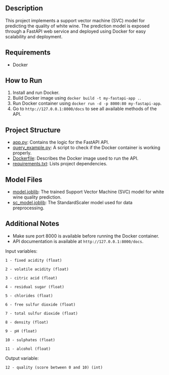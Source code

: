 ## Description
This project implements a support vector machine (SVC) model for predicting the quality of white wine. The prediction model is exposed through a FastAPI web service and deployed using Docker for easy scalability and deployment.

## Requirements
- Docker

## How to Run
1. Install and run Docker.
2. Build Docker image using `docker build -t my-fastapi-app .`.
3. Run Docker container using `docker run -d -p 8000:80 my-fastapi-app`.
4. Go to `http://127.0.0.1:8000/docs` to see all available methods of the API.

## Project Structure
- [app.py](app.py): Contains the logic for the FastAPI API.
- [query_example.py](query_example.py): A script to check if the Docker container is working properly.
- [Dockerfile](Dockerfile): Describes the Docker image used to run the API.
- [requirements.txt](requirements.txt): Lists project dependencies.

## Model Files
- [model.joblib](model.joblib): The trained Support Vector Machine (SVC) model for white wine quality prediction.
- [sc_model.joblib](sc_model.joblib): The StandardScaler model used for data preprocessing.

## Additional Notes
- Make sure port 8000 is available before running the Docker container.
- API documentation is available at `http://127.0.0.1:8000/docs`.

Input variables:

    1 - fixed acidity (float)
   
    2 - volatile acidity (float)
   
    3 - citric acid (float)
   
    4 - residual sugar (float)
   
    5 - chlorides (float)
   
    6 - free sulfur dioxide (float)
   
    7 - total sulfur dioxide (float)
   
    8 - density (float)
   
    9 - pH (float)
   
    10 - sulphates (float)
   
    11 - alcohol (float)
   
Output variable: 

    12 - quality (score between 0 and 10) (int)

